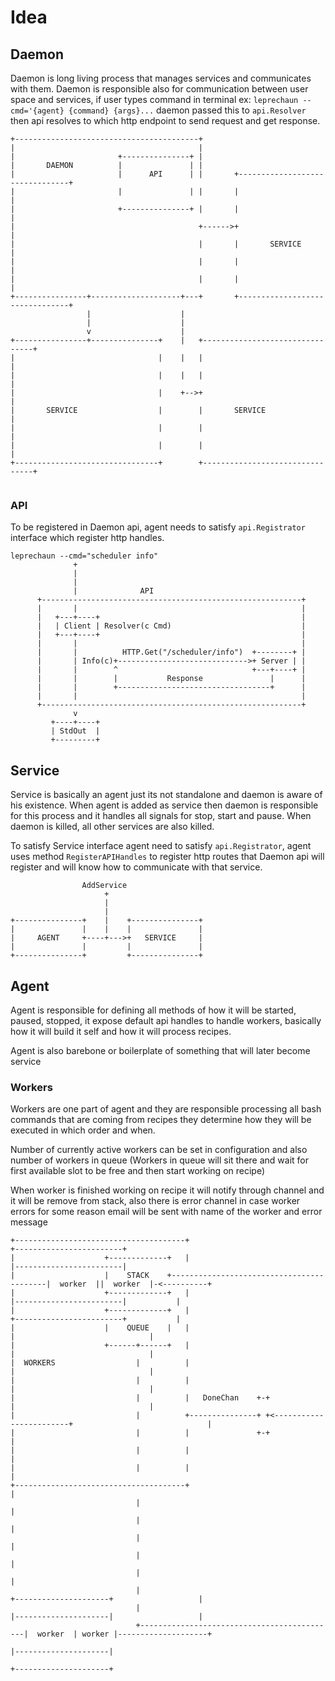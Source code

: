 # Idea

## Daemon

Daemon is long living process that manages services and communicates with them. Daemon is responsible also for communication between user space and services, if user types command in terminal ex: `leprechaun --cmd='{agent} {command} {args}...` daemon passed this to `api.Resolver` then api resolves to which http endpoint to send request and get response.

```
+-----------------------------------------+
|                                         |
|                       +---------------+ |
|       DAEMON          |               | |
|                       |      API      | |       +--------------------------------+
|                       |               | |       |                                |
|                       +---------------+ |       |                                |
|                                         +------>+                                |
|                                         |       |       SERVICE                  |
|                                         |       |                                |
|                                         |       |                                |
+----------------+--------------------+---+       +--------------------------------+
                 |                    |
                 |                    |
                 v                    |
+----------------+---------------+    |   +--------------------------------+
|                                |    |   |                                |
|                                |    |   |                                |
|                                |    +-->+                                |
|       SERVICE                  |        |       SERVICE                  |
|                                |        |                                |
|                                |        |                                |
+--------------------------------+        +--------------------------------+


```

### API

To be registered in Daemon api, agent needs to satisfy `api.Registrator` interface which register http handles.

```
leprechaun --cmd="scheduler info"
              +
              |
              |
              |              API
      +----------------------------------------------------------+
      |       |                                                  |
      |   +---+----+                                             |
      |   | Client | Resolver(c Cmd)                             |
      |   +---+----+                                             |
      |       |                                                  |
      |       |          HTTP.Get("/scheduler/info")  +--------+ |
      |       | Info(c)+----------------------------->+ Server | |
      |       |        ^                              +---+----+ |
      |       |        |           Response               |      |
      |       |        +----------------------------------+      |
      |       |                                                  |
      +----------------------------------------------------------+
              v
         +----+----+
         | StdOut  |
         +---------+

```

## Service

Service is basically an agent just its not standalone and daemon is aware of his existence. When agent is added as service then daemon is responsible for this process and it handles all signals for stop, start and pause. When daemon is killed, all other services are also killed.

To satisfy Service interface agent need to satisfy `api.Registrator`, agent uses method `RegisterAPIHandles` to register http routes that Daemon api will register and will know how to communicate with that service. 

```
                AddService
                     +
                     |
                     |
+---------------+    |    +---------------+
|               |    |    |               |
|     AGENT     +----+--->+   SERVICE     |
|               |         |               |
+---------------+         +---------------+

```

## Agent

Agent is responsible for defining all methods of how it will be started, paused, stopped, it expose default api handles to handle workers, basically how it will build it self and how it will process recipes.

Agent is also barebone or boilerplate of something that will later become service


### Workers

Workers are one part of agent and they are responsible processing all bash commands that are coming from recipes they determine how they will be executed in which order and when. 

Number of currently active workers can be set in configuration and also number of workers in queue (Workers in queue will sit there and wait for first available slot to be free and then start working on recipe)

When worker is finished working on recipe it will notify through channel and it will be remove from stack, also there is error channel in case worker errors for some reason email will be sent with name of the worker and error message

```
+--------------------------------------+                                     +------------------------+
|                    +-------------+   |                                     |------------------------|
|                    |    STACK    +------------------------------------------|  worker  ||  worker  |-<----------+
|                    +-------------+   |                                     |------------------------|           |
|                    +-------------+   |                                     +------------------------+           |
|                    |    QUEUE    |   |                                           |                              |
|                    +------+------+   |                                           |                              |
|  WORKERS                  |          |                                           |                              |
|                           |          |                                           |                              |
|                           |          |   DoneChan    +-+                         |                              |
|                           |          +---------------+ +<------------------------+                              |
|                           |          |               +-+                                                        |
|                           |          |                                                                          |
|                           |          |                                                                          |
+--------------------------------------+                                                                          |
                            |                                                                                     |
                            |                                                                                     |
                            |                                                                                     |
                            |                                                                                     |
                            |                                                                                     |
                            |                                           +---------------------+                   |
                            |                                           |---------------------|                   |
                            +--------------------------------------------|  worker  | worker |--------------------+
                                                                        |---------------------|
                                                                        +---------------------+

```

